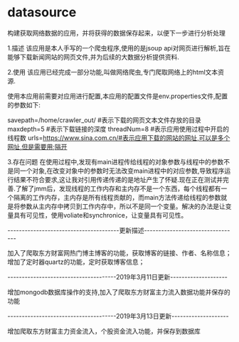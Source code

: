 # datasource
构建获取网络数据的应用，并将获得的数据保存起来，以便下一步进行分析处理

1.描述
    该应用是本人手写的一个爬虫程序,使用的是jsoup api对网页进行解析,旨在能够下载新闻网站的网页文件,并为后续的大数据分析提供资料.

2.使用
    该应用已经完成一部分功能,叫做网络爬虫,专门爬取网络上的html文本资源.

使用本应用前需要对应用进行配置,本应用的配置文件是env.properties文件,配置的参数如下:

savepath=/home/crawler_out/  #表示下载的网页文本文件存放的目录
maxdepth=5                   #表示下载链接的深度
threadNum=8                  #表示应用使用过程中开启的线程数
urls=https://www.sina.com.cn/#表示应用下载的网站的网址,可以是多个网址,但是需要用;隔开

3.存在问题
    在使用过程中,发现有main进程传给线程的对象参数与线程中的参数不是同一个对象,在改变对象中的参数时无法改变main进程中的对应参数,导致程序运行结果不符合要求,这让我对引用传递传递的是地址产生了怀疑.现在正在测试并完善.了解了jmm后，发现线程的工作内存和主内存不是一个东西，每个线程都有一个隔离的工作内存，主内存是所有线程贡献的，而main方法传递给线程的参数就是将参数从主内存中拷贝到工作内存中，所以不是同一个变量。解决的办法是让变量具有可见性，使用voliate和synchronice，让变量具有可见性。

---------------------------------------更新描述---------------------------------

加入了爬取东方财富网热门博主博客的功能，获取博客的链接、作者、名称信息；
增加了定时器quartz的功能，定时获取博客信息；

--------------------------------------2019年3月11日更新--------------------

增加mongodb数据库操作的支持,加入了爬取东方财富主力流入数据功能并保存的功能

--------------------------------------2019年3月13日更新--------------------

增加爬取东方财富主力资金流入，个股资金流入功能，并保存到数据库
